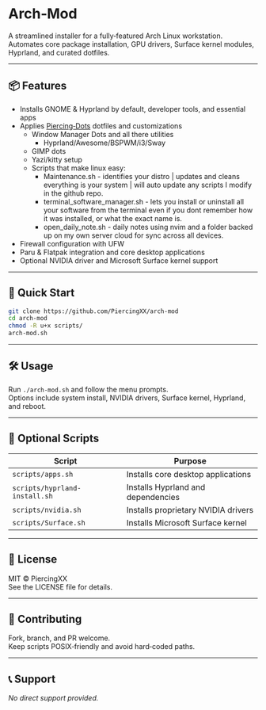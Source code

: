 # Arch‑Mod

A streamlined installer for a fully‑featured Arch Linux workstation.  
Automates core package installation, GPU drivers, Surface kernel modules, Hyprland, and curated dotfiles.

---

## 📦 Features

- Installs GNOME & Hyprland by default, developer tools, and essential apps
- Applies [Piercing‑Dots](https://github.com/PiercingXX/piercing-dots) dotfiles and customizations
    - Window Manager Dots and all there utilities
      - Hyprland/Awesome/BSPWM/i3/Sway
    - GIMP dots
    - Yazi/kitty setup
    - Scripts that make linux easy:
      - Maintenance.sh - identifies your distro | updates and cleans everything is your system | will auto update any scripts I modify in the github repo.
      - terminal_software_manager.sh - lets you install or uninstall all your software from the terminal even if you dont remember how it was installed, or what the exact name is.
      - open_daily_note.sh - daily notes using nvim and a folder backed up on my own server cloud for sync across all devices.
- Firewall configuration with UFW
- Paru & Flatpak integration and core desktop applications
- Optional NVIDIA driver and Microsoft Surface kernel support

---

## 🚀 Quick Start

```bash
git clone https://github.com/PiercingXX/arch-mod
cd arch-mod
chmod -R u+x scripts/
arch-mod.sh
```

---

## 🛠️ Usage

Run `./arch-mod.sh` and follow the menu prompts.  
Options include system install, NVIDIA drivers, Surface kernel, Hyprland, and reboot.

---

## 🔧 Optional Scripts

| Script                | Purpose                                 |
|-----------------------|-----------------------------------------|
| `scripts/apps.sh`     | Installs core desktop applications      |
| `scripts/hyprland-install.sh` | Installs Hyprland and dependencies |
| `scripts/nvidia.sh`   | Installs proprietary NVIDIA drivers     |
| `scripts/Surface.sh`  | Installs Microsoft Surface kernel       |

---

## 📄 License

MIT © PiercingXX  
See the LICENSE file for details.

---

## 🤝 Contributing

Fork, branch, and PR welcome.  
Keep scripts POSIX‑friendly and avoid hard‑coded paths.

---

## 📞 Support

*No direct support provided.*
```
